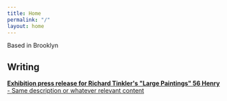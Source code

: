 ```yaml
---
title: Home
permalink: "/"
layout: home
---
```


Based in Brooklyn

## Writing

**[Exhibition press release for Richard Tinkler's "Large Paintings" 56 Henry](https://56henry.nyc/exhibitions/large-paintings)**[ - Same description or whatever relevant content](http://google.com)
